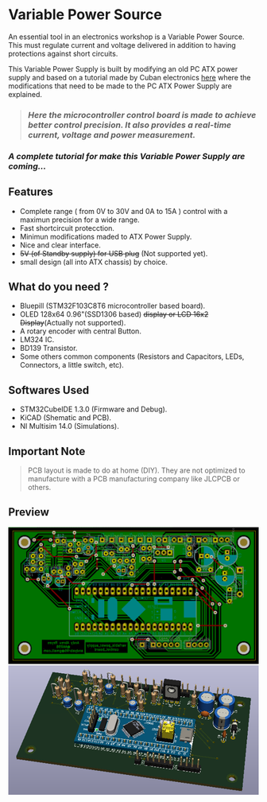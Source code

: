 # Variable Power Source

An essential tool in an electronics workshop is a Variable Power Source. This must regulate current and voltage delivered in addition to having protections against short circuits.

This Variable Power Supply is built by modifying an old PC ATX power supply and based on a tutorial made by Cuban electronics [here](http://cubaelectronica.blogspot.com/2017/06/hacer-fuente-atx-pc-variable-desde-1-28.html) where the modifications that need to be made to the PC ATX Power Supply are explained.

>### _**Here the microcontroller control board is made to achieve better control precision. It also provides a real-time current, voltage and power measurement.**_

### _**A complete tutorial for make this Variable Power Supply are coming...**_

## Features

* Complete range ( from 0V to 30V and 0A to 15A ) control with a maximun precision for a wide range.
* Fast shortcircuit protecction.
* Minimun modifications maded to ATX Power Supply.
* Nice and clear interface.
* ~~5V (of Standby supply) for USB plug~~ (Not supported yet).
* small design (all into ATX chassis) by choice.

## What do you need ?

* Bluepill (STM32F103C8T6 microcontroller based board).
* OLED 128x64 0.96"(SSD1306 based)  ~~display or LCD 16x2 Display~~(Actually not supported).
* A rotary encoder with central Button.
* LM324 IC.
* BD139 Transistor.
* Some others common components (Resistors and Capacitors, LEDs, Connectors, a little switch, etc).

## Softwares Used

* STM32CubeIDE 1.3.0 (Firmware and Debug).
* KiCAD (Shematic and PCB).
* NI Multisim 14.0 (Simulations).


## **Important Note**

>PCB layout is made to do at home (DIY). They are not optimized to manufacture with a PCB manufacturing company like JLCPCB or others.

## Preview

![PCB](Schematic_and_PCB/pcb_preview.png)
![PCB](Schematic_and_PCB/3d_preview.png)



